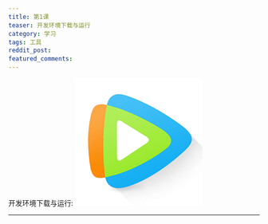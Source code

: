 ```yaml
---
title: 第1课
teaser: 开发环境下载与运行
category: 学习
tags: 工具
reddit_post: 
featured_comments:
---
```


开发环境下载与运行:
[![视频](https://github.com/toycode/Learn/raw/master/play.png)](https://v.qq.com/x/page/k0783e8kj6c.html)

---
